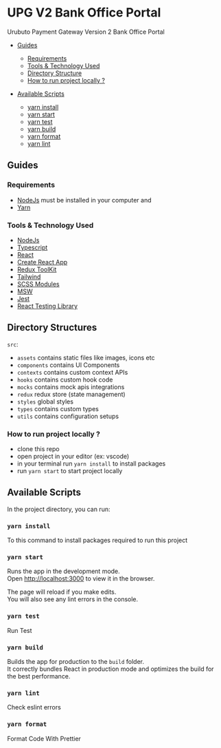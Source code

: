 # UPG V2 Bank Office Portal
Urubuto Payment Gateway  Version 2 Bank Office Portal

- [Guides](#guides)
  - [Requirements](#requirements)
  - [Tools & Technology Used](#tools--technology-used)
  - [Directory Structure](#directory-structures)
  - [How to run project locally ?](#how-to-run-project-locally)

- [Available Scripts](#available-scripts)
  - [yarn install](#yarn-install)
  - [yarn start](#yarn-start)
  - [yarn test](#yarn-test)
  - [yarn build](#yarn-build)
  - [yarn format](#yarn-format)
  - [yarn lint](#yarn-lint)

## Guides

### Requirements
- [NodeJs](https://nodejs.org/en/) must be installed in your computer and
- [Yarn](https://yarnpkg.com/getting-started/install)

### Tools & Technology Used
- [NodeJs](https://nodejs.org/en/)
- [Typescript](https://www.typescriptlang.org/docs/)
- [React](https://reactjs.org/docs/hooks-reference.html)
- [Create React App](https://create-react-app.dev/docs/getting-started)
- [Redux ToolKit](https://redux-toolkit.js.org/introduction/getting-started)
- [Tailwind](https://tailwindcss.com/docs/guides/create-react-app)
- [SCSS Modules](https://sass-lang.com/documentation/syntax)
- [MSW](https://mswjs.io/)
- [Jest](https://jestjs.io/docs/getting-started)
- [React Testing Library](https://testing-library.com/docs/react-testing-library/intro/)

## Directory Structures 
``src``:
- ``assets`` contains static files like images, icons etc
- ``components`` contains UI Components
- ``contexts`` contains custom context APIs
- ``hooks`` contains custom hook code
- ``mocks`` contains mock apis integrations
- ``redux`` redux store (state management)
- ``styles`` global styles
- ``types`` contains custom types
- ``utils`` contains configuration setups

### How to run project locally ? 
- clone this repo
- open project in your editor (ex: vscode)
- in your terminal run ``yarn install`` to install packages
- run ``yarn start`` to start project locally

## Available Scripts

In the project directory, you can run:

### `yarn install`
To this command to install packages required to run this project

### `yarn start`

Runs the app in the development mode.\
Open [http://localhost:3000](http://localhost:3000) to view it in the browser.

The page will reload if you make edits.\
You will also see any lint errors in the console.

### `yarn test`
Run Test
### `yarn build`

Builds the app for production to the `build` folder.\
It correctly bundles React in production mode and optimizes the build for the best performance.

### ``yarn lint``
Check eslint errors

### ``yarn format``
Format Code With Prettier

